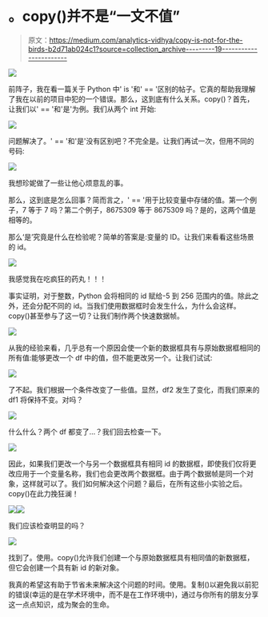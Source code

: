 # 。copy()并不是“一文不值”

> 原文：<https://medium.com/analytics-vidhya/copy-is-not-for-the-birds-b2d71ab024c1?source=collection_archive---------19----------------------->

![](img/2fe9a098e8ae4d4ad2a4646f22ea3449.png)

前阵子，我在看一篇关于 Python 中' is '和' == '区别的帖子。它真的帮助我理解了我在以前的项目中犯的一个错误。那么，这到底有什么关系。copy()？首先，让我们以' == '和'是'为例。我们从两个 int 开始:

![](img/13aa2b274cdaed1b393770ff530272b9.png)

问题解决了。' == '和'是'没有区别吧？不完全是。让我们再试一次，但用不同的号码:

![](img/d14402c8c88009fcc1573b17805aae87.png)

我想珍妮做了一些让他心烦意乱的事。

那么，这到底是怎么回事？简而言之，' == '用于比较变量中存储的值。第一个例子，7 等于 7 吗？第二个例子，8675309 等于 8675309 吗？是的，这两个值是相等的。

那么‘是’究竟是什么在检验呢？简单的答案是:变量的 ID。让我们来看看这些场景的 id。

![](img/366a1e0b97e0098b6e2a3370f5c230fa.png)

我感觉我在吃疯狂的药丸！！！

事实证明，对于整数，Python 会将相同的 id 赋给-5 到 256 范围内的值。除此之外，还会分配不同的 id。当我们使用数据框时会发生什么，为什么会这样。copy()甚至参与了这一切？让我们制作两个快速数据帧。

![](img/49951503a91c49a8f1735e8fb0f696a6.png)

从我的经验来看，几乎总有一个原因会使一个新的数据框具有与原始数据框相同的所有值:能够更改一个 df 中的值，但不能更改另一个。让我们试试:

![](img/cbca6930b7c57d099f0b2e3fb27b806e.png)

了不起。我们根据一个条件改变了一些值。显然，df2 发生了变化，而我们原来的 df1 将保持不变。对吗？

![](img/fbf59c3ba18fdcfaa78d95b897727620.png)

什么什么？两个 df 都变了…？我们回去检查一下。

![](img/b337813e10a1e0b8a249e1fa309abc61.png)

因此，如果我们更改一个与另一个数据框具有相同 id 的数据框，即使我们仅将更改应用于一个变量名称，我们也会更改两个数据框。由于两个数据帧是同一个对象，这样就可以了。我们如何解决这个问题？最后，在所有这些小实验之后。copy()在此力挽狂澜！

![](img/d7b5c775342cc0229410a9c593ac3e08.png)![](img/8d9450d9be1e73adda8b6abef4e9861f.png)

我们应该检查明显的吗？

![](img/3fec0171a5497c3e9ede88bfd861b517.png)

找到了。使用。copy()允许我们创建一个与原始数据框具有相同值的新数据框，但它会创建一个具有新 id 的新对象。

我真的希望这有助于节省未来解决这个问题的时间。使用。复制()以避免我以前犯的错误(幸运的是在学术环境中，而不是在工作环境中)，通过与你所有的朋友分享这一点点知识，成为聚会的生命。